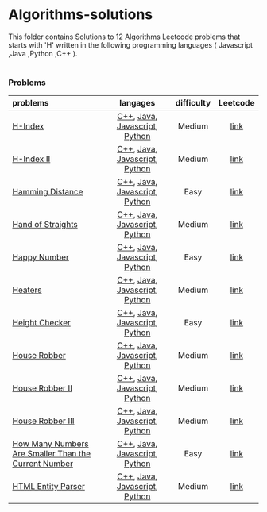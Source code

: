 # Algorithms-solutions
This folder contains Solutions to 12 Algorithms Leetcode problems that starts with 'H' written in the following programming languages ( Javascript ,Java ,Python ,C++ ).<br><br>
### Problems ###
|problems|langages|difficulty|Leetcode|
|:-------|:------:|:--------:|:------:|
|[H-Index](https://github.com/AnasImloul/Leetcode-solutions/tree/main/algorithms/H/H-Index/)|[C++](https://github.com/AnasImloul/Leetcode-solutions/tree/main/algorithms/H/H-Index/H-Index.cpp), [Java](https://github.com/AnasImloul/Leetcode-solutions/tree/main/algorithms/H/H-Index/H-Index.java), [Javascript](https://github.com/AnasImloul/Leetcode-solutions/tree/main/algorithms/H/H-Index/H-Index.js), [Python](https://github.com/AnasImloul/Leetcode-solutions/tree/main/algorithms/H/H-Index/H-Index.py)|Medium|[link](https://leetcode.com/problems/h-index)|
|[H-Index II](https://github.com/AnasImloul/Leetcode-solutions/tree/main/algorithms/H/H-Index%20II/)|[C++](https://github.com/AnasImloul/Leetcode-solutions/tree/main/algorithms/H/H-Index%20II/H-Index%20II.cpp), [Java](https://github.com/AnasImloul/Leetcode-solutions/tree/main/algorithms/H/H-Index%20II/H-Index%20II.java), [Javascript](https://github.com/AnasImloul/Leetcode-solutions/tree/main/algorithms/H/H-Index%20II/H-Index%20II.js), [Python](https://github.com/AnasImloul/Leetcode-solutions/tree/main/algorithms/H/H-Index%20II/H-Index%20II.py)|Medium|[link](https://leetcode.com/problems/h-index-ii)|
|[Hamming Distance](https://github.com/AnasImloul/Leetcode-solutions/tree/main/algorithms/H/Hamming%20Distance/)|[C++](https://github.com/AnasImloul/Leetcode-solutions/tree/main/algorithms/H/Hamming%20Distance/Hamming%20Distance.cpp), [Java](https://github.com/AnasImloul/Leetcode-solutions/tree/main/algorithms/H/Hamming%20Distance/Hamming%20Distance.java), [Javascript](https://github.com/AnasImloul/Leetcode-solutions/tree/main/algorithms/H/Hamming%20Distance/Hamming%20Distance.js), [Python](https://github.com/AnasImloul/Leetcode-solutions/tree/main/algorithms/H/Hamming%20Distance/Hamming%20Distance.py)|Easy|[link](https://leetcode.com/problems/hamming-distance)|
|[Hand of Straights](https://github.com/AnasImloul/Leetcode-solutions/tree/main/algorithms/H/Hand%20of%20Straights/)|[C++](https://github.com/AnasImloul/Leetcode-solutions/tree/main/algorithms/H/Hand%20of%20Straights/Hand%20of%20Straights.cpp), [Java](https://github.com/AnasImloul/Leetcode-solutions/tree/main/algorithms/H/Hand%20of%20Straights/Hand%20of%20Straights.java), [Javascript](https://github.com/AnasImloul/Leetcode-solutions/tree/main/algorithms/H/Hand%20of%20Straights/Hand%20of%20Straights.js), [Python](https://github.com/AnasImloul/Leetcode-solutions/tree/main/algorithms/H/Hand%20of%20Straights/Hand%20of%20Straights.py)|Medium|[link](https://leetcode.com/problems/hand-of-straights)|
|[Happy Number](https://github.com/AnasImloul/Leetcode-solutions/tree/main/algorithms/H/Happy%20Number/)|[C++](https://github.com/AnasImloul/Leetcode-solutions/tree/main/algorithms/H/Happy%20Number/Happy%20Number.cpp), [Java](https://github.com/AnasImloul/Leetcode-solutions/tree/main/algorithms/H/Happy%20Number/Happy%20Number.java), [Javascript](https://github.com/AnasImloul/Leetcode-solutions/tree/main/algorithms/H/Happy%20Number/Happy%20Number.js), [Python](https://github.com/AnasImloul/Leetcode-solutions/tree/main/algorithms/H/Happy%20Number/Happy%20Number.py)|Easy|[link](https://leetcode.com/problems/happy-number)|
|[Heaters](https://github.com/AnasImloul/Leetcode-solutions/tree/main/algorithms/H/Heaters/)|[C++](https://github.com/AnasImloul/Leetcode-solutions/tree/main/algorithms/H/Heaters/Heaters.cpp), [Java](https://github.com/AnasImloul/Leetcode-solutions/tree/main/algorithms/H/Heaters/Heaters.java), [Javascript](https://github.com/AnasImloul/Leetcode-solutions/tree/main/algorithms/H/Heaters/Heaters.js), [Python](https://github.com/AnasImloul/Leetcode-solutions/tree/main/algorithms/H/Heaters/Heaters.py)|Medium|[link](https://leetcode.com/problems/heaters)|
|[Height Checker](https://github.com/AnasImloul/Leetcode-solutions/tree/main/algorithms/H/Height%20Checker/)|[C++](https://github.com/AnasImloul/Leetcode-solutions/tree/main/algorithms/H/Height%20Checker/Height%20Checker.cpp), [Java](https://github.com/AnasImloul/Leetcode-solutions/tree/main/algorithms/H/Height%20Checker/Height%20Checker.java), [Javascript](https://github.com/AnasImloul/Leetcode-solutions/tree/main/algorithms/H/Height%20Checker/Height%20Checker.js), [Python](https://github.com/AnasImloul/Leetcode-solutions/tree/main/algorithms/H/Height%20Checker/Height%20Checker.py)|Easy|[link](https://leetcode.com/problems/height-checker)|
|[House Robber](https://github.com/AnasImloul/Leetcode-solutions/tree/main/algorithms/H/House%20Robber/)|[C++](https://github.com/AnasImloul/Leetcode-solutions/tree/main/algorithms/H/House%20Robber/House%20Robber.cpp), [Java](https://github.com/AnasImloul/Leetcode-solutions/tree/main/algorithms/H/House%20Robber/House%20Robber.java), [Javascript](https://github.com/AnasImloul/Leetcode-solutions/tree/main/algorithms/H/House%20Robber/House%20Robber.js), [Python](https://github.com/AnasImloul/Leetcode-solutions/tree/main/algorithms/H/House%20Robber/House%20Robber.py)|Medium|[link](https://leetcode.com/problems/house-robber)|
|[House Robber II](https://github.com/AnasImloul/Leetcode-solutions/tree/main/algorithms/H/House%20Robber%20II/)|[C++](https://github.com/AnasImloul/Leetcode-solutions/tree/main/algorithms/H/House%20Robber%20II/House%20Robber%20II.cpp), [Java](https://github.com/AnasImloul/Leetcode-solutions/tree/main/algorithms/H/House%20Robber%20II/House%20Robber%20II.java), [Javascript](https://github.com/AnasImloul/Leetcode-solutions/tree/main/algorithms/H/House%20Robber%20II/House%20Robber%20II.js), [Python](https://github.com/AnasImloul/Leetcode-solutions/tree/main/algorithms/H/House%20Robber%20II/House%20Robber%20II.py)|Medium|[link](https://leetcode.com/problems/house-robber-ii)|
|[House Robber III](https://github.com/AnasImloul/Leetcode-solutions/tree/main/algorithms/H/House%20Robber%20III/)|[C++](https://github.com/AnasImloul/Leetcode-solutions/tree/main/algorithms/H/House%20Robber%20III/House%20Robber%20III.cpp), [Java](https://github.com/AnasImloul/Leetcode-solutions/tree/main/algorithms/H/House%20Robber%20III/House%20Robber%20III.java), [Javascript](https://github.com/AnasImloul/Leetcode-solutions/tree/main/algorithms/H/House%20Robber%20III/House%20Robber%20III.js), [Python](https://github.com/AnasImloul/Leetcode-solutions/tree/main/algorithms/H/House%20Robber%20III/House%20Robber%20III.py)|Medium|[link](https://leetcode.com/problems/house-robber-iii)|
|[How Many Numbers Are Smaller Than the Current Number](https://github.com/AnasImloul/Leetcode-solutions/tree/main/algorithms/H/How%20Many%20Numbers%20Are%20Smaller%20Than%20the%20Current%20Number/)|[C++](https://github.com/AnasImloul/Leetcode-solutions/tree/main/algorithms/H/How%20Many%20Numbers%20Are%20Smaller%20Than%20the%20Current%20Number/How%20Many%20Numbers%20Are%20Smaller%20Than%20the%20Current%20Number.cpp), [Java](https://github.com/AnasImloul/Leetcode-solutions/tree/main/algorithms/H/How%20Many%20Numbers%20Are%20Smaller%20Than%20the%20Current%20Number/How%20Many%20Numbers%20Are%20Smaller%20Than%20the%20Current%20Number.java), [Javascript](https://github.com/AnasImloul/Leetcode-solutions/tree/main/algorithms/H/How%20Many%20Numbers%20Are%20Smaller%20Than%20the%20Current%20Number/How%20Many%20Numbers%20Are%20Smaller%20Than%20the%20Current%20Number.js), [Python](https://github.com/AnasImloul/Leetcode-solutions/tree/main/algorithms/H/How%20Many%20Numbers%20Are%20Smaller%20Than%20the%20Current%20Number/How%20Many%20Numbers%20Are%20Smaller%20Than%20the%20Current%20Number.py)|Easy|[link](https://leetcode.com/problems/how-many-numbers-are-smaller-than-the-current-number)|
|[HTML Entity Parser](https://github.com/AnasImloul/Leetcode-solutions/tree/main/algorithms/H/HTML%20Entity%20Parser/)|[C++](https://github.com/AnasImloul/Leetcode-solutions/tree/main/algorithms/H/HTML%20Entity%20Parser/HTML%20Entity%20Parser.cpp), [Java](https://github.com/AnasImloul/Leetcode-solutions/tree/main/algorithms/H/HTML%20Entity%20Parser/HTML%20Entity%20Parser.java), [Javascript](https://github.com/AnasImloul/Leetcode-solutions/tree/main/algorithms/H/HTML%20Entity%20Parser/HTML%20Entity%20Parser.js), [Python](https://github.com/AnasImloul/Leetcode-solutions/tree/main/algorithms/H/HTML%20Entity%20Parser/HTML%20Entity%20Parser.py)|Medium|[link](https://leetcode.com/problems/html-entity-parser)|